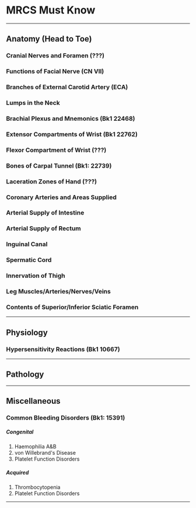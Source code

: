 MRCS Must Know
==============

---

## Anatomy (Head to Toe)

### Cranial Nerves and Foramen (???)

### Functions of Facial Nerve (CN VII)

### Branches of External Carotid Artery (ECA)
### Lumps in the Neck

### Brachial Plexus and Mnemonics (Bk1 22468)
### Extensor Compartments of Wrist (Bk1 22762)
### Flexor Compartment of Wrist (???)
### Bones of Carpal Tunnel (Bk1: 22739)
### Laceration Zones of Hand (???)

### Coronary Arteries and Areas Supplied
### Arterial Supply of Intestine
### Arterial Supply of Rectum

### Inguinal Canal
### Spermatic Cord


### Innervation of Thigh
### Leg Muscles/Arteries/Nerves/Veins

### Contents of Superior/Inferior Sciatic Foramen



---

## Physiology

### Hypersensitivity Reactions (Bk1 10667)

---

## Pathology

---

## Miscellaneous

### Common Bleeding Disorders (Bk1: 15391)

##### Congenital
1. Haemophilia A&B
2. von Willebrand's Disease
3. Platelet Function Disorders

##### Acquired
1. Thrombocytopenia
2. Platelet Function Disorders

---

